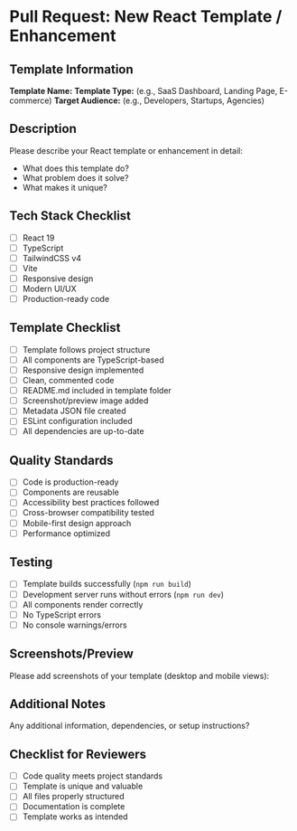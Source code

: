 # Pull Request: New React Template / Enhancement

## Template Information
**Template Name:** 
**Template Type:** (e.g., SaaS Dashboard, Landing Page, E-commerce)
**Target Audience:** (e.g., Developers, Startups, Agencies)

## Description
Please describe your React template or enhancement in detail:
- What does this template do?
- What problem does it solve?
- What makes it unique?

## Tech Stack Checklist
- [ ] React 19
- [ ] TypeScript  
- [ ] TailwindCSS v4
- [ ] Vite
- [ ] Responsive design
- [ ] Modern UI/UX
- [ ] Production-ready code

## Template Checklist
- [ ] Template follows project structure
- [ ] All components are TypeScript-based
- [ ] Responsive design implemented
- [ ] Clean, commented code
- [ ] README.md included in template folder
- [ ] Screenshot/preview image added
- [ ] Metadata JSON file created
- [ ] ESLint configuration included
- [ ] All dependencies are up-to-date

## Quality Standards
- [ ] Code is production-ready
- [ ] Components are reusable
- [ ] Accessibility best practices followed
- [ ] Cross-browser compatibility tested
- [ ] Mobile-first design approach
- [ ] Performance optimized

## Testing
- [ ] Template builds successfully (`npm run build`)
- [ ] Development server runs without errors (`npm run dev`)
- [ ] All components render correctly
- [ ] No TypeScript errors
- [ ] No console warnings/errors

## Screenshots/Preview
Please add screenshots of your template (desktop and mobile views):

## Additional Notes
Any additional information, dependencies, or setup instructions?

## Checklist for Reviewers
- [ ] Code quality meets project standards
- [ ] Template is unique and valuable
- [ ] All files properly structured
- [ ] Documentation is complete
- [ ] Template works as intended
